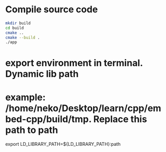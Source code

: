 # Compile source code

```sh
mkdir build
cd build
cmake ..
cmake --build .
./app
```

# export environment in terminal. Dynamic lib path

# example: /home/neko/Desktop/learn/cpp/embed-cpp/build/tmp. Replace this path to path

export LD_LIBRARY_PATH=${LD_LIBRARY_PATH}:path
